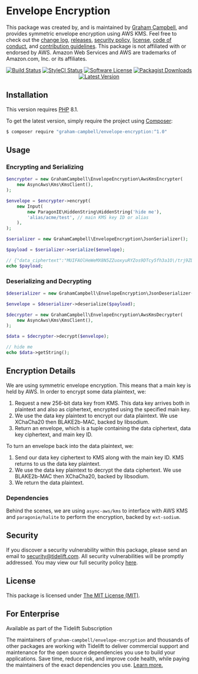 # Envelope Encryption

This package was created by, and is maintained by [Graham Campbell](https://github.com/GrahamCampbell), and provides symmetric envelope encryption using AWS KMS. Feel free to check out the [change log](CHANGELOG.md), [releases](https://github.com/GrahamCampbell/Envelope-Encryption/releases), [security policy](https://github.com/GrahamCampbell/Envelope-Encryption/security/policy), [license](LICENSE), [code of conduct](.github/CODE_OF_CONDUCT.md), and [contribution guidelines](.github/CONTRIBUTING.md). This package is not affiliated with or endorsed by AWS. Amazon Web Services and AWS are trademarks of Amazon.com, Inc. or its affiliates.

<p align="center">
<a href="https://github.com/GrahamCampbell/Envelope-Encryption/actions?query=workflow%3ATests"><img src="https://img.shields.io/github/workflow/status/GrahamCampbell/Envelope-Encryption/Tests?label=Tests&style=flat-square" alt="Build Status"></img></a>
<a href="https://github.styleci.io/repos/493842297"><img src="https://github.styleci.io/repos/493842297/shield" alt="StyleCI Status"></img></a>
<a href="LICENSE"><img src="https://img.shields.io/badge/license-MIT-brightgreen?style=flat-square" alt="Software License"></img></a>
<a href="https://packagist.org/packages/graham-campbell/envelope-encryption"><img src="https://img.shields.io/packagist/dt/graham-campbell/envelope-encryption?style=flat-square" alt="Packagist Downloads"></img></a>
<a href="https://github.com/GrahamCampbell/Envelope-Encryption/releases"><img src="https://img.shields.io/github/release/GrahamCampbell/Envelope-Encryption?style=flat-square" alt="Latest Version"></img></a>
</p>


## Installation

This version requires [PHP](https://www.php.net/) 8.1.

To get the latest version, simply require the project using [Composer](https://getcomposer.org):

```bash
$ composer require "graham-campbell/envelope-encryption:^1.0"
```


## Usage

### Encrypting and Serializing

```php
$encrypter = new GrahamCampbell\EnvelopeEncryption\AwsKmsEncrypter(
    new AsyncAws\Kms\KmsClient(),
);

$envelope = $encrypter->encrypt(
    new Input(
        new ParagonIE\HiddenString\HiddenString('hide me'),
        'alias/acme/test', // main KMS key ID or alias
    ),
);

$serializer = new GrahamCampbell\EnvelopeEncryption\JsonSerializer();

$payload = $serializer->serialize($envelope);

// {"data_ciphertext":"MUIFAOlHeWeMX8N5ZZuoxyuRYZos9DTcy5fh3a1O\/trj9ZDV4seM2wwDbZqYy11w9mxQWOyLkYDA4jyywpOfgeXUgsBBO4+4n6BLXkgUKezZMRuqnIj+CN7QGspFbkgzLS0V4H74D+4YaOTnzjfNBj93OsSSwCDrbrrC8QbSRJYqlLQ=","key_ciphertext":"AQIDAHgOVj0wQc06jiZVGlQPyMjyGbHrbb02vc542KC6g2buTgGMuCXPak8K4nPgMVlv4zUyAAAAfjB8BgkqhkiG9w0BBwagbzBtAgEAMGgGCSqGSIb3DQEHATAeBglghkgBZQMEAS4wEQQMlqywgRHX4yrDKLmXAgEQgDuRm+tpHU7kp2s6YWtELD1W7tfXbuUZl3gAuuieT9UFLhGq35qqOAzU8MHnhXf6WrpzC+1mojFqBnm61A==","key_id":"arn:aws:kms:us-east-1:111111111111:key\/xxxxxxxx-xxxx-xxxx-xxxx-xxxxxxxxxxxx"}
echo $payload;
```

### Deserializing and Decrypting

```php
$deserializer = new GrahamCampbell\EnvelopeEncryption\JsonDeserializer();

$envelope = $deserializer->deserialize($payload);

$decrypter = new GrahamCampbell\EnvelopeEncryption\AwsKmsDecrypter(
    new AsyncAws\Kms\KmsClient(),
);

$data = $decrypter->decrypt($envelope);

// hide me
echo $data->getString();
```

## Encryption Details

We are using symmetric envelope encryption. This means that a main key is held by AWS. In order to encrypt some data plaintext, we:

1. Request a new 256-bit data key from KMS. This data key arrives both in plaintext and also as ciphertext, encrypted using the specified main key.
2. We use the data key plaintext to encrypt our data plaintext. We use XChaCha20 then BLAKE2b-MAC, backed by libsodium.
3. Return an envelope, which is a tuple containing the data ciphertext, data key ciphertext, and main key ID.

To turn an envelope back into the data plaintext, we:

1. Send our data key ciphertext to KMS along with the main key ID. KMS returns to us the data key plaintext.
2. We use the data key plaintext to decrypt the data ciphertext. We use BLAKE2b-MAC then XChaCha20, backed by libsodium.
3. We return the data plaintext.

### Dependencies

Behind the scenes, we are using `async-aws/kms` to interface with AWS KMS and `paragonie/halite` to perform the encryption, backed by `ext-sodium`.


## Security

If you discover a security vulnerability within this package, please send an email to security@tidelift.com. All security vulnerabilities will be promptly addressed. You may view our full security policy [here](https://github.com/GrahamCampbell/Envelope-Encryption/security/policy).


## License

This package is licensed under [The MIT License (MIT)](LICENSE).


## For Enterprise

Available as part of the Tidelift Subscription

The maintainers of `graham-campbell/envelope-encryption` and thousands of other packages are working with Tidelift to deliver commercial support and maintenance for the open source dependencies you use to build your applications. Save time, reduce risk, and improve code health, while paying the maintainers of the exact dependencies you use. [Learn more.](https://tidelift.com/subscription/pkg/packagist-graham-campbell-envelope-encryption?utm_source=packagist-graham-campbell-envelope-encryption&utm_medium=referral&utm_campaign=enterprise&utm_term=repo)
